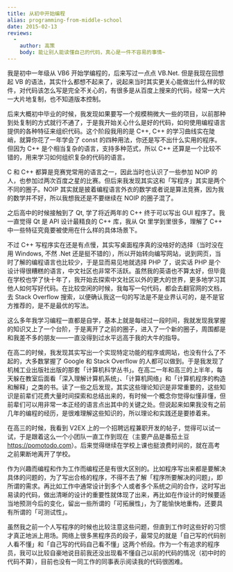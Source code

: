 ```yaml
---
title: 从初中开始编程
alias: programming-from-middle-school
date: 2015-02-13
reviews:
  -
    author: 高策
    body: 能让别人能读懂自己的代码，真心是一件不容易的事情~
---
```


我是初中一年级从 VB6 开始学编程的，后来写过一点点 VB.Net. 但是我现在回想起 VB 的语法，其实什么都想不起来了，说起来当时其实更关心能做出什么样的软件，对代码该怎么写是完全不关心的，有很多是从百度上搜来的代码，经常一大片一大片地复制，也不知道版本控制。

后来大概初中毕业的时候，我发现如果要写一个规模稍微大一些的项目，以前那种到处复制的方式就行不通了，于是我开始关心什么是好的代码，如何使用编程语言提供的各种特征来组织代码。这个阶段我用的是 C++, C++ 的学习曲线实在陡峭，就算你花了一年学会了 const 的四种用法，你还是写不出什么实用的程序。但因为 C++ 是个相当复杂的语言，支持多种范式，所以 C++ 还算是一个比较不错的，用来学习如何组织复杂的代码的语言。

C 和 C++ 都算是竞赛党常用的语言之一，因此当时也认识了一些参加 NOIP 的人，也参加过两次百度之星的比赛。但后来我发现其实这和「写程序」其实是两个不同的圈子。NOIP 其实就是披着编程语言外衣的数学或者说是算法竞赛，因为我的数学并不好，所以我想我还是不要继续在 NOIP 的圈子混了。

之后高中的时候接触到了 Qt, 学了将近两年的 C++ 终于可以写出 GUI 程序了。我一直觉得 Qt 是 API 设计最精良的 C++ 库，我从 Qt 里学到里很多，理解了 C++ 中一些特征究竟要被使用在什么样的具体场景下。

不过 C++ 写程序实在还是有点慢，其实写桌面程序真的没啥好的选择（当时没在用 Windows, 不然 .Net 还是挺不错的），所以开始转向编写网站，说到网页，当时了解的编程语言也比较少，于是显而易见地就选择 PHP 了，说实话 PHP 是个设计得很糟糕的语言，中文社区也非常不活跃。虽然我的英语也不算太好，但毕竟在学校也学了快十年了，我开始去探索中文社区以外的更大的世界，更多地学习其他人如何写好代码。在比较空闲的时候，我每写一句代码，都会去翻官网的文档，去 Stack Overflow 搜索，以便确认我这一句的写法是不是业界认可的，是不是官方推荐的，是不是最优的写法。

这么多年我学习编程一直都是自学，基本上就是每经过一段时间，我就发现我掌握的知识又上了一个台阶，于是离开了之前的圈子，进入了一个新的圈子，周围都是和我差不多的朋友——一直没得到过水平远高于我的大牛的指导。

在高二的时候，我发现其实写出一个实现特定功能的程序或网站，也没有什么了不起的，大多数掌握了 Google 和 Stack Overflow 的人都可以做到。于是我发现了机械工业出版社出版的那套「计算机科学丛书」。在高二一年和高三的上半年，每天躲在教室后面看「深入理解计算机系统」、「计算机网络」和「计算机程序的构造和解释」之类的书。读了一些之后发现，其实这些理论知识是非常重要的，这些知识是前辈们花费大量时间探索和总结出来的，有时候一个概念你觉得似懂非懂，但前辈们可以用非常一本正经的语言点出其中的关键之处。但说起来如果我没有之前几年的编程的经历，是很难理解这些知识的，所以理论和实践还是要掺着来。

在高三的时候，我看到 V2EX 上的一个招聘远程兼职开发的帖子，觉得可以试一试，于是跟着这么一个小团队一直工作到现在（主要产品是番茄土豆 <https://pomotodo.com>）。后来觉得继续在学校上课也挺浪费时间的，就在高考之前果断地离开了学校。

作为兴趣而编程和作为工作而编程还是有很大区别的。比如程序写出来都是要解决具体的问题的，为了写出合格的程序，不得不去了解「程序所要解决的问题」，即所谓的需求。再比如工作中通常设计到多个人或者多个系统之间的合作，这时写出易读的代码，做出清晰的设计的重要性就体现了出来，再比如在作设计的时候要适当地预测今后的变化，留出一些所谓的「可拓展性」，为了能愉快地重构，还要具有所谓的「可测试性」。

虽然我之前一个人写程序的时候也比较注意这些问题，但直到工作时这些好的习惯才真正地派上用场。网络上很多黑程序员的段子，最常见的就是「自己写的代码别人看不懂」和「自己写的代码自己看不懂」这两个桥段。作为一个有追求的程序员，我可以比较自豪地说目前我还没出现看不懂自己以前的代码的情况（初中时的代码不算），目前也没有一同工作的同事表示阅读我的代码很困难。

